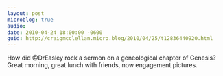 ```yaml
---
layout: post
microblog: true
audio: 
date: 2010-04-24 18:00:00 -0600
guid: http://craigmcclellan.micro.blog/2010/04/25/t12836440920.html
---
```

How did @DrEasley rock a sermon on a geneological chapter of Genesis? Great morning, great lunch with friends, now engagement pictures.
